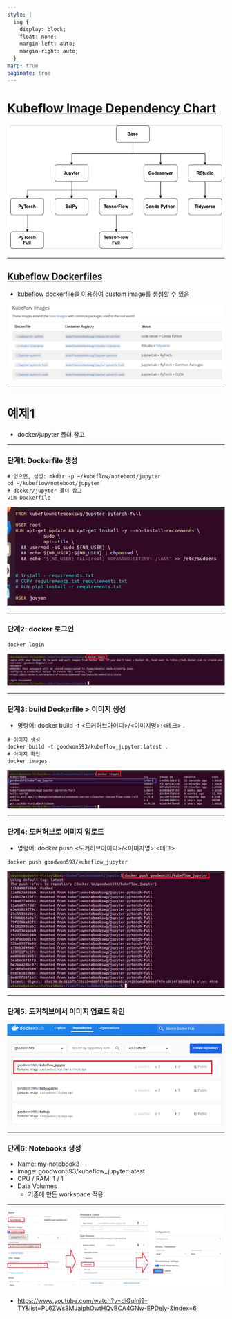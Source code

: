 ```yaml
---
style: |
  img {
    display: block;
    float: none;
    margin-left: auto;
    margin-right: auto;
  }
marp: true
paginate: true
---
```

# [Kubeflow Image Dependency Chart](https://v1-5-branch.kubeflow.org/docs/components/notebooks/container-images/)
![w:900](image-43.png)

---
## [Kubeflow Dockerfiles](https://www.kubeflow.org/docs/components/notebooks/container-images/)
- kubeflow dockerfile을 이용하여 custom image를 생성할 수 있음

![alt text](image-44.png)

---
# 예제1
- docker/jupyter 폴더 참고 

---
### 단계1: Dockerfile 생성 
```shell
# 없으면, 생성: mkdir -p ~/kubeflow/noteboot/jupyter 
cd ~/kubeflow/noteboot/jupyter
# docker/jupyter 폴더 참고 
vim Dockerfile 
```
![alt text](image-45.png)

---
### 단계2: docker 로그인 
```shell
docker login
```
![alt text](image-46.png)

---
### 단계3: build Dockerfile > 이미지 생성
- 명령어: docker build -t <도커허브아이디>/<이미지명>:<테크> .
```shell
# 이미지 생성
docker build -t goodwon593/kubeflow_jupyter:latest .
# 이미지 확인
docker images
```
![alt text](image-47.png)

---
### 단계4: 도커허브로 이미지 업로드 
- 명령어: docker push <도커허브아이디>/<이미지명>:<테크>
```shell
docker push goodwon593/kubeflow_jupyter
```
![alt text](image-48.png)

---
### 단계5: 도커허브에서 이미지 업로드 확인 
![alt text](image-49.png)

---
### 단계6: Notebooks 생성
- Name: my-notebook3
- image: goodwon593/kubeflow_jupyter:latest 
- CPU / RAM: 1 / 1
- Data Volumes
  - 기존에 만든 workspace 적용

---
![alt text](image-50.png)


- https://www.youtube.com/watch?v=dlGulnj9-TY&list=PL6ZWs3MJaiphOwtHQvBCA4GNw-EPDely-&index=6







